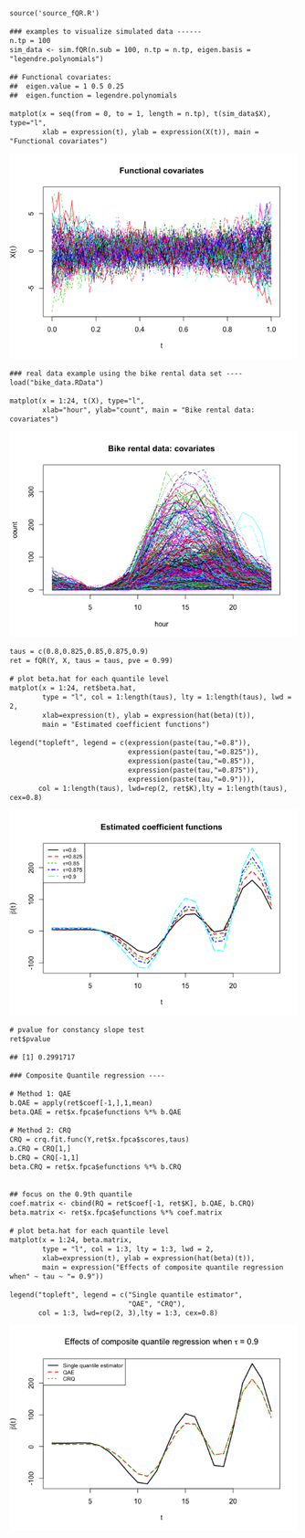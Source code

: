     source('source_fQR.R')

    ### examples to visualize simulated data ------
    n.tp = 100
    sim_data <- sim.fQR(n.sub = 100, n.tp = n.tp, eigen.basis = "legendre.polynomials")

    ## Functional covariates: 
    ##  eigen.value = 1 0.5 0.25 
    ##  eigen.function = legendre.polynomials

    matplot(x = seq(from = 0, to = 1, length = n.tp), t(sim_data$X), type="l", 
            xlab = expression(t), ylab = expression(X(t)), main = "Functional covariates")

![](example_files/figure-markdown_strict/unnamed-chunk-1-1.png)

    ### real data example using the bike rental data set ----
    load("bike_data.RData")

    matplot(x = 1:24, t(X), type="l", 
            xlab="hour", ylab="count", main = "Bike rental data: covariates")

![](example_files/figure-markdown_strict/unnamed-chunk-1-2.png)

    taus = c(0.8,0.825,0.85,0.875,0.9)
    ret = fQR(Y, X, taus = taus, pve = 0.99)

    # plot beta.hat for each quantile level 
    matplot(x = 1:24, ret$beta.hat, 
            type = "l", col = 1:length(taus), lty = 1:length(taus), lwd = 2,
            xlab=expression(t), ylab = expression(hat(beta)(t)), 
            main = "Estimated coefficient functions")

    legend("topleft", legend = c(expression(paste(tau,"=0.8")),
                                 expression(paste(tau,"=0.825")),
                                 expression(paste(tau,"=0.85")),
                                 expression(paste(tau,"=0.875")),
                                 expression(paste(tau,"=0.9"))), 
           col = 1:length(taus), lwd=rep(2, ret$K),lty = 1:length(taus), cex=0.8)

![](example_files/figure-markdown_strict/unnamed-chunk-1-3.png)

    # pvalue for constancy slope test 
    ret$pvalue

    ## [1] 0.2991717

    ### Composite Quantile regression ---- 

    # Method 1: QAE
    b.QAE = apply(ret$coef[-1,],1,mean)  
    beta.QAE = ret$x.fpca$efunctions %*% b.QAE

    # Method 2: CRQ 
    CRQ = crq.fit.func(Y,ret$x.fpca$scores,taus)
    a.CRQ = CRQ[1,]
    b.CRQ = CRQ[-1,1]
    beta.CRQ = ret$x.fpca$efunctions %*% b.CRQ


    ## focus on the 0.9th quantile 
    coef.matrix <- cbind(RQ = ret$coef[-1, ret$K], b.QAE, b.CRQ)
    beta.matrix <- ret$x.fpca$efunctions %*% coef.matrix

    # plot beta.hat for each quantile level 
    matplot(x = 1:24, beta.matrix, 
            type = "l", col = 1:3, lty = 1:3, lwd = 2,
            xlab=expression(t), ylab = expression(hat(beta)(t)), 
            main = expression("Effects of composite quantile regression when" ~ tau ~ "= 0.9"))

    legend("topleft", legend = c("Single quantile estimator", 
                                 "QAE", "CRQ"), 
           col = 1:3, lwd=rep(2, 3),lty = 1:3, cex=0.8)

![](example_files/figure-markdown_strict/unnamed-chunk-1-4.png)

